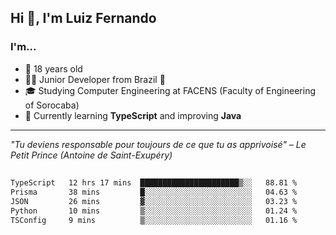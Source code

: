 <h2>Hi 👋, I'm Luiz Fernando</h2>

### I'm...
* 🤟 18 years old
* 👨‍💻 Junior Developer from Brazil 💚
* 🎓 Studying Computer Engineering at FACENS (Faculty of Engineering of Sorocaba)
* 🔭 Currently learning **TypeScript** and improving **Java**

---

_"Tu deviens responsable pour toujours de ce que tu as apprivoisé" – Le Petit Prince (Antoine de Saint-Exupéry)_

##

<!--START_SECTION:waka-->

```txt
TypeScript   12 hrs 17 mins  ██████████████████████▒░░   88.81 %
Prisma       38 mins         █░░░░░░░░░░░░░░░░░░░░░░░░   04.63 %
JSON         26 mins         ▓░░░░░░░░░░░░░░░░░░░░░░░░   03.23 %
Python       10 mins         ▒░░░░░░░░░░░░░░░░░░░░░░░░   01.24 %
TSConfig     9 mins          ▒░░░░░░░░░░░░░░░░░░░░░░░░   01.16 %
```

<!--END_SECTION:waka-->
